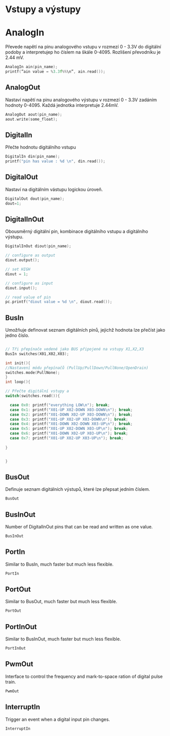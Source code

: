 # Vstupy a výstupy

# AnalogIn

Převede napětí na pinu analogového vstupu v rozmezí 0 - 3.3V do digitální podoby a interpretujep ho číslem na škále 0-4095. Rozlišení převodníku je 2.44 mV. 

```cpp
AnalogIn ain(pin_name);
printf(”ain value = %3.3f%%\n”, ain.read());
```

## AnalogOut

Nastaví napětí na pinu analogového výstupu v rozmezí 0 - 3.3V zadáním hodnoty 0-4095. Každá jednotka interpretuje 2.44mV.

```cpp
AnalogOut aout(pin_name);
aout.write(some_float);
```

## DigitalIn

Přečte hodnotu digitálního vstupu

```cpp
DigitalIn din(pin_name);
printf("pin has value : %d \n", din.read());
```

## DigitalOut

Nastaví na digitálním vástupu logickou úroveň.

```cpp
DigitalOut dout(pin_name);
dout=1;
```

## DigitalInOut

Obousměrný digitální pin, kombinace digitálního vstupu a digitálního výstupu. 

```cpp
DigitalInOut diout(pin_name);

// configure as output
diout.output();

// set HIGH
diout = 1;

// configure as input
diout.input();

// read value of pin
pc.printf("diout value = %d \n", diout.read());
```

## BusIn

Umožňuje definovat seznam digitálních pinů, jejichž hodnota lze přečíst jako jedno číslo. 

 
```cpp

// Tři přepínače vedené jako BUS připojené na vstupy X1,X2,X3
BusIn switches(X01,X02,X03);

int init(){
//Nastavení módu přepínačů (PullUp/PullDown/PullNone/OpenDrain)
switches.mode(PullNone);
}
int loop(){

// Přečte digitální vstupy a    
switch(switches.read()){

  case 0x0: printf("everything LOW\n"); break;
  case 0x1: printf("X01-UP X02-DOWN X03-DOWN\n"); break;
  case 0x2: printf("X01-DOWN X02-UP X03-DOWN\n"); break;
  case 0x3: printf("X01-UP X02-UP X03-DOWN\n"); break;
  case 0x4: printf("X01-DOWN X02-DOWN X03-UP\n"); break;
  case 0x5: printf("X01-UP X02-DOWN X03-UP\n"); break;
  case 0x6: printf("X01-DOWN X02-UP X03-UP\n"); break;
  case 0x7: printf("X01-UP X02-UP X03-UP\n"); break;
  
}


}
```

## BusOut

Definuje seznam digitálních výstupů, které lze přepsat jedním číslem. 

```cpp
BusOut
```

## BusInOut

Number of DigitalInOut pins that can be read and written as one value.

```cpp
BusInOut
```

## PortIn

Similar to BusIn, much faster but much less flexible.

```cpp
PortIn
```

## PortOut

Similar to BusOut, much faster but much less flexible.

```cpp
PortOut
```

## PortInOut

Similar to BusInOut, much faster but much less flexible.

```cpp
PortInOut
```

## PwmOut

Interface to control the frequency and mark-to-space ration of digital pulse train.

```cpp
PwmOut
```

## InterruptIn

Trigger an event when a digital input pin changes.

```cpp
InterruptIn
```



